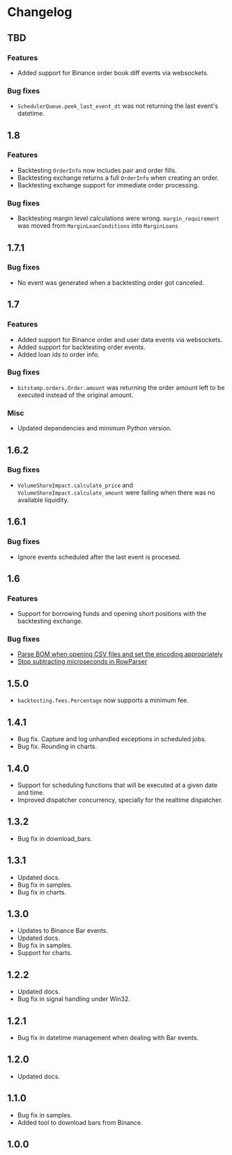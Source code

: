 # Changelog

## TBD

### Features

* Added support for Binance order book diff events via websockets.

### Bug fixes

* `SchedulerQueue.peek_last_event_dt` was not returning the last event's datetime.

## 1.8

### Features

* Backtesting `OrderInfo` now includes pair and order fills.
* Backtesting exchange returns a full `OrderInfo` when creating an order.
* Backtesting exchange support for immediate order processing.

### Bug fixes

* Backtesting margin level calculations were wrong. `margin_requirement` was moved from `MarginLoanConditions` into `MarginLoans`

## 1.7.1

### Bug fixes

* No event was generated when a backtesting order got canceled.

## 1.7

### Features

* Added support for Binance order and user data events via websockets.
* Added support for backtesting order events.
* Added loan ids to order info.

### Bug fixes

* `bitstamp.orders.Order.amount` was returning the order amount left to be executed instead of the original amount.

### Misc

* Updated dependencies and minimum Python version.

## 1.6.2

### Bug fixes

* `VolumeShareImpact.calculate_price` and `VolumeShareImpact.calculate_amount` were failing when there was no available liquidity.

## 1.6.1

### Bug fixes

* Ignore events scheduled after the last event is procesed.

## 1.6

### Features

* Support for borrowing funds and opening short positions with the backtesting exchange.

### Bug fixes

* [Parse BOM when opening CSV files and set the encoding appropriately](https://github.com/gbeced/basana/issues/36)
* [Stop subtracting microseconds in RowParser](https://github.com/gbeced/basana/issues/37)

## 1.5.0

* `backtesting.fees.Percentage` now supports a minimum fee.

## 1.4.1

* Bug fix. Capture and log unhandled exceptions in scheduled jobs.
* Bug fix. Rounding in charts.

## 1.4.0

* Support for scheduling functions that will be executed at a given date and time.
* Improved dispatcher concurrency, specially for the realtime dispatcher.

## 1.3.2

* Bug fix in download_bars.

## 1.3.1

* Updated docs.
* Bug fix in samples.
* Bug fix in charts.

## 1.3.0

* Updates to Binance Bar events.
* Updated docs.
* Bug fix in samples.
* Support for charts.

## 1.2.2

* Updated docs.
* Bug fix in signal handling under Win32.

## 1.2.1

* Bug fix in datetime management when dealing with Bar events.

## 1.2.0

* Updated docs.

## 1.1.0

* Bug fix in samples.
* Added tool to download bars from Binance.

## 1.0.0
